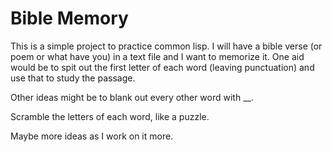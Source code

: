 # Bible Memory

This is a simple project to practice common lisp. I will have a bible verse (or poem or what have you) in a text file and I want to memorize it. One aid would be to spit out the first letter of each word (leaving punctuation) and use that to study the passage.

Other ideas might be to blank out every other word with __.

Scramble the letters of each word, like a puzzle.

Maybe more ideas as I work on it more.
